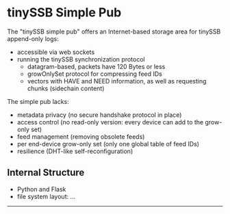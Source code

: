 # tinySSB Simple Pub

The "tinySSB simple pub" offers an Internet-based storage area for tinySSB append-only logs:
- accessible via web sockets
- running the tinySSB synchronization protocol
  -  datagram-based, packets have 120 Bytes or less
  -  growOnlySet protocol for compressing feed IDs
  -  vectors with HAVE and NEED information, as well as requesting chunks (sidechain content)

The simple pub lacks:
- metadata privacy (no secure handshake protocol in place)
- access control (no read-only version: every device can add to the grow-only set)
- feed management (removing obsolete feeds)
- per end-device grow-only set (only one global table of feed IDs)
- resilience (DHT-like self-reconfiguration)

## Internal Structure

- Python and Flask
- file system layout: ...

---
